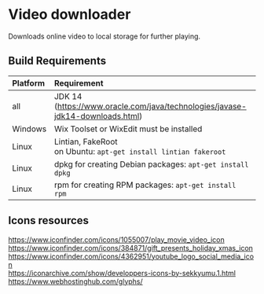 # Video downloader
Downloads online video to local storage for further playing.

## Build Requirements
| Platform  | Requirement                                                          |
| :---------| :------------------------------------------------------------------- |
| all       | JDK 14 (https://www.oracle.com/java/technologies/javase-jdk14-downloads.html) |
| Windows   | Wix Toolset or WixEdit must be installed                             |
| Linux     | Lintian, FakeRoot <br> on Ubuntu: `apt-get install lintian fakeroot` |
| Linux     | dpkg for creating Debian packages: `apt-get install dpkg`         |
| Linux     | rpm for creating RPM packages: `apt-get install rpm`              |

## Icons resources
https://www.iconfinder.com/icons/1055007/play_movie_video_icon  
https://www.iconfinder.com/icons/384871/gift_presents_holiday_xmas_icon 
https://www.iconfinder.com/icons/4362951/youtube_logo_social_media_icon  
https://iconarchive.com/show/developpers-icons-by-sekkyumu.1.html  
https://www.webhostinghub.com/glyphs/
